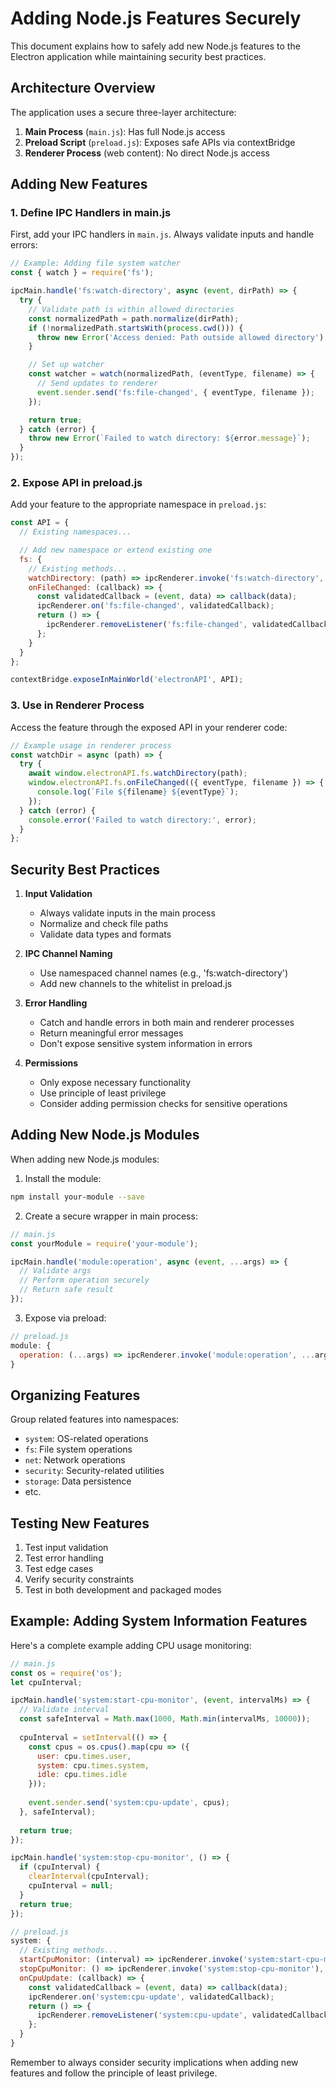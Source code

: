 # Adding Node.js Features Securely

This document explains how to safely add new Node.js features to the Electron application while maintaining security best practices.

## Architecture Overview

The application uses a secure three-layer architecture:

1. **Main Process** (`main.js`): Has full Node.js access
2. **Preload Script** (`preload.js`): Exposes safe APIs via contextBridge
3. **Renderer Process** (web content): No direct Node.js access

## Adding New Features

### 1. Define IPC Handlers in main.js

First, add your IPC handlers in `main.js`. Always validate inputs and handle errors:

```javascript
// Example: Adding file system watcher
const { watch } = require('fs');

ipcMain.handle('fs:watch-directory', async (event, dirPath) => {
  try {
    // Validate path is within allowed directories
    const normalizedPath = path.normalize(dirPath);
    if (!normalizedPath.startsWith(process.cwd())) {
      throw new Error('Access denied: Path outside allowed directory');
    }

    // Set up watcher
    const watcher = watch(normalizedPath, (eventType, filename) => {
      // Send updates to renderer
      event.sender.send('fs:file-changed', { eventType, filename });
    });

    return true;
  } catch (error) {
    throw new Error(`Failed to watch directory: ${error.message}`);
  }
});
```

### 2. Expose API in preload.js

Add your feature to the appropriate namespace in `preload.js`:

```javascript
const API = {
  // Existing namespaces...

  // Add new namespace or extend existing one
  fs: {
    // Existing methods...
    watchDirectory: (path) => ipcRenderer.invoke('fs:watch-directory', path),
    onFileChanged: (callback) => {
      const validatedCallback = (event, data) => callback(data);
      ipcRenderer.on('fs:file-changed', validatedCallback);
      return () => {
        ipcRenderer.removeListener('fs:file-changed', validatedCallback);
      };
    }
  }
};

contextBridge.exposeInMainWorld('electronAPI', API);
```

### 3. Use in Renderer Process

Access the feature through the exposed API in your renderer code:

```javascript
// Example usage in renderer process
const watchDir = async (path) => {
  try {
    await window.electronAPI.fs.watchDirectory(path);
    window.electronAPI.fs.onFileChanged(({ eventType, filename }) => {
      console.log(`File ${filename} ${eventType}`);
    });
  } catch (error) {
    console.error('Failed to watch directory:', error);
  }
};
```

## Security Best Practices

1. **Input Validation**
   - Always validate inputs in the main process
   - Normalize and check file paths
   - Validate data types and formats

2. **IPC Channel Naming**
   - Use namespaced channel names (e.g., 'fs:watch-directory')
   - Add new channels to the whitelist in preload.js

3. **Error Handling**
   - Catch and handle errors in both main and renderer processes
   - Return meaningful error messages
   - Don't expose sensitive system information in errors

4. **Permissions**
   - Only expose necessary functionality
   - Use principle of least privilege
   - Consider adding permission checks for sensitive operations

## Adding New Node.js Modules

When adding new Node.js modules:

1. Install the module:
```bash
npm install your-module --save
```

2. Create a secure wrapper in main process:
```javascript
// main.js
const yourModule = require('your-module');

ipcMain.handle('module:operation', async (event, ...args) => {
  // Validate args
  // Perform operation securely
  // Return safe result
});
```

3. Expose via preload:
```javascript
// preload.js
module: {
  operation: (...args) => ipcRenderer.invoke('module:operation', ...args)
}
```

## Organizing Features

Group related features into namespaces:

- `system`: OS-related operations
- `fs`: File system operations
- `net`: Network operations
- `security`: Security-related utilities
- `storage`: Data persistence
- etc.

## Testing New Features

1. Test input validation
2. Test error handling
3. Test edge cases
4. Verify security constraints
5. Test in both development and packaged modes

## Example: Adding System Information Features

Here's a complete example adding CPU usage monitoring:

```javascript
// main.js
const os = require('os');
let cpuInterval;

ipcMain.handle('system:start-cpu-monitor', (event, intervalMs) => {
  // Validate interval
  const safeInterval = Math.max(1000, Math.min(intervalMs, 10000));
  
  cpuInterval = setInterval(() => {
    const cpus = os.cpus().map(cpu => ({
      user: cpu.times.user,
      system: cpu.times.system,
      idle: cpu.times.idle
    }));
    
    event.sender.send('system:cpu-update', cpus);
  }, safeInterval);
  
  return true;
});

ipcMain.handle('system:stop-cpu-monitor', () => {
  if (cpuInterval) {
    clearInterval(cpuInterval);
    cpuInterval = null;
  }
  return true;
});

// preload.js
system: {
  // Existing methods...
  startCpuMonitor: (interval) => ipcRenderer.invoke('system:start-cpu-monitor', interval),
  stopCpuMonitor: () => ipcRenderer.invoke('system:stop-cpu-monitor'),
  onCpuUpdate: (callback) => {
    const validatedCallback = (event, data) => callback(data);
    ipcRenderer.on('system:cpu-update', validatedCallback);
    return () => {
      ipcRenderer.removeListener('system:cpu-update', validatedCallback);
    };
  }
}
```

Remember to always consider security implications when adding new features and follow the principle of least privilege.
